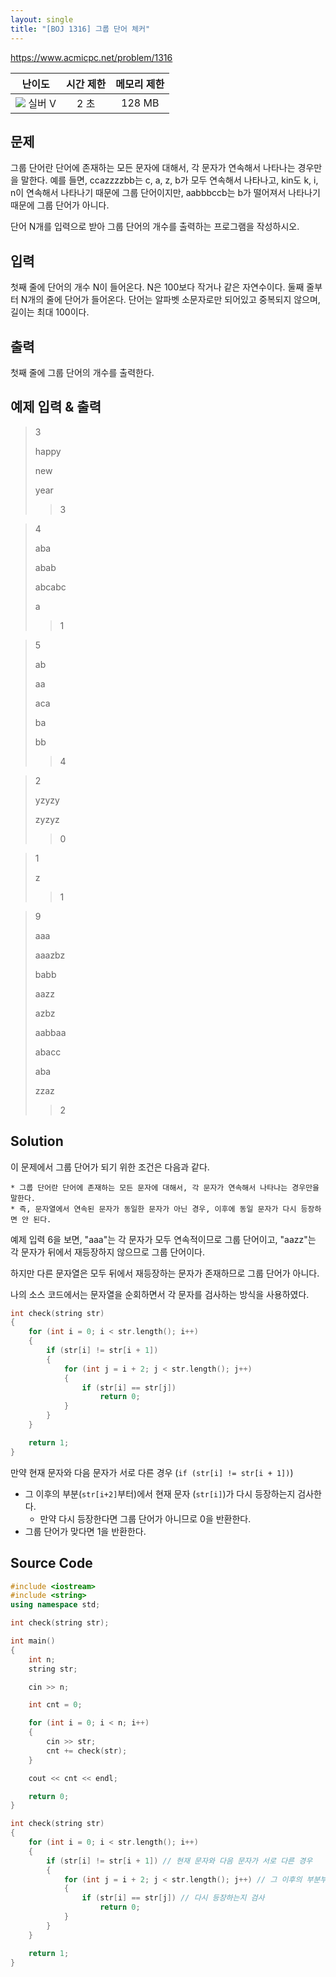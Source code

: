 ```yaml
---
layout: single
title: "[BOJ 1316] 그룹 단어 체커"
---
```


<https://www.acmicpc.net/problem/1316>

|난이도|시간 제한|메모리 제한|
|:---:|:---:|:---:|
|![](https://d2gd6pc034wcta.cloudfront.net/tier/6.svg) 실버 V|2 초|128 MB|

## 문제

그룹 단어란 단어에 존재하는 모든 문자에 대해서, 각 문자가 연속해서 나타나는 경우만을 말한다.
예를 들면, ccazzzzbb는 c, a, z, b가 모두 연속해서 나타나고, kin도 k, i, n이 연속해서 나타나기 때문에 그룹 단어이지만, aabbbccb는 b가 떨어져서 나타나기 때문에 그룹 단어가 아니다.

단어 N개를 입력으로 받아 그룹 단어의 개수를 출력하는 프로그램을 작성하시오.

## 입력

첫째 줄에 단어의 개수 N이 들어온다. N은 100보다 작거나 같은 자연수이다.
둘째 줄부터 N개의 줄에 단어가 들어온다. 단어는 알파벳 소문자로만 되어있고 중복되지 않으며, 길이는 최대 100이다.

## 출력

첫째 줄에 그룹 단어의 개수를 출력한다.

## 예제 입력 & 출력
> 3
> 
> happy
> 
> new
> 
>year
>> 3

> 4
> 
> aba
> 
> abab
> 
> abcabc
> 
> a
>> 1

> 5
> 
> ab
> 
> aa
> 
> aca
> 
> ba
> 
> bb
>> 4

> 2
> 
> yzyzy
> 
> zyzyz
>> 0

> 1
> 
> z
>> 1

> 9
> 
> aaa
> 
> aaazbz
> 
> babb
> 
> aazz
> 
> azbz
> 
> aabbaa
> 
> abacc
> 
> aba
> 
> zzaz
>> 2

## Solution

이 문제에서 그룹 단어가 되기 위한 조건은 다음과 같다.

```
* 그룹 단어란 단어에 존재하는 모든 문자에 대해서, 각 문자가 연속해서 나타나는 경우만을 말한다.
* 즉, 문자열에서 연속된 문자가 동일한 문자가 아닌 경우, 이후에 동일 문자가 다시 등장하면 안 된다.
```

예제 입력 6을 보면, "aaa"는 각 문자가 모두 연속적이므로 그룹 단어이고, "aazz"는 각 문자가 뒤에서 재등장하지 않으므로 그룹 단어이다.

하지만 다른 문자열은 모두 뒤에서 재등장하는 문자가 존재하므로 그룹 단어가 아니다.

나의 소스 코드에서는 문자열을 순회하면서 각 문자를 검사하는 방식을 사용하였다.

```c++
int check(string str)
{
	for (int i = 0; i < str.length(); i++)
	{
		if (str[i] != str[i + 1])
		{
			for (int j = i + 2; j < str.length(); j++)
			{
				if (str[i] == str[j])
					return 0;
			}
		}
	}

	return 1;
}
```

만약 현재 문자와 다음 문자가 서로 다른 경우 (```if (str[i] != str[i + 1])```)
* 그 이후의 부분(```str[i+2]```부터)에서 현재 문자 (```str[i]```)가 다시 등장하는지 검사한다.
  + 만약 다시 등장한다면 그룹 단어가 아니므로 0을 반환한다.
* 그룹 단어가 맞다면 1을 반환한다.

## Source Code

```c++
#include <iostream>
#include <string>
using namespace std;

int check(string str);

int main()
{
	int n;
	string str;

	cin >> n;

	int cnt = 0;

	for (int i = 0; i < n; i++)
	{
		cin >> str;
		cnt += check(str);
	}

	cout << cnt << endl;

	return 0;
}

int check(string str)
{
	for (int i = 0; i < str.length(); i++)
	{
		if (str[i] != str[i + 1]) // 현재 문자와 다음 문자가 서로 다른 경우
		{
			for (int j = i + 2; j < str.length(); j++) // 그 이후의 부분부터
			{
				if (str[i] == str[j]) // 다시 등장하는지 검사
					return 0;
			}
		}
	}

	return 1;
}
```
